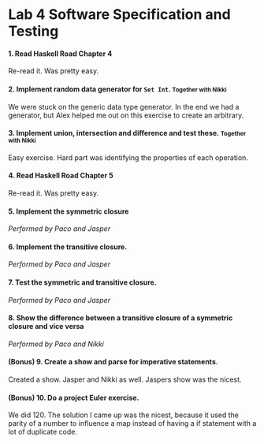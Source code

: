 # Lab 4 Software Specification and Testing

#### 1. Read Haskell Road Chapter 4

Re-read it. Was pretty easy.

#### 2. Implement random data generator for `Set Int`. <small>Together with Nikki</small>

We were stuck on the generic data type generator. In the end we had a generator, but Alex helped me out on this exercise to create an arbitrary.

#### 3. Implement union, intersection and difference and test these. <small>Together with Nikki</small>

Easy exercise. Hard part was identifying the properties of each operation.

#### 4. Read Haskell Road Chapter 5

Re-read it. Was pretty easy.

#### 5. Implement the symmetric closure

_Performed by Paco and Jasper_

#### 6. Implement the transitive closure.

_Performed by Paco and Jasper_

#### 7. Test the symmetric and transitive closure.

_Performed by Paco and Jasper_

#### 8. Show the difference between a transitive closure of a symmetric closure and vice versa

_Performed by Paco and Nikki_

#### (Bonus) 9. Create a show and parse for imperative statements.

Created a show. Jasper and Nikki as well. Jaspers show was the nicest.

#### (Bonus) 10. Do a project Euler exercise.

We did 120. The solution I came up was the nicest, because it used the parity of a number to influence a map instead of having a if statement with a lot of duplicate code.
